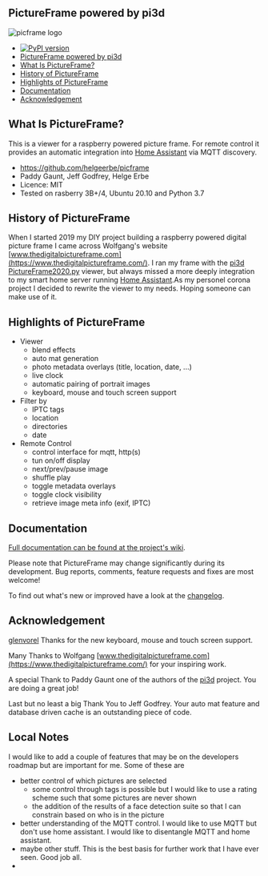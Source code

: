 ## PictureFrame powered by pi3d

![picframe logo](https://github.com/helgeerbe/picframe/wiki/images/Picframe_Logo.png)

- [![PyPI version](https://badge.fury.io/py/picframe.svg)](https://badge.fury.io/py/picframe)
- [PictureFrame powered by pi3d](#pictureframe-powered-by-pi3d)
- [What Is PictureFrame?](#what-is-pictureframe)
- [History of PictureFrame](#history-of-pictureframe)
- [Highlights of PictureFrame](#highlights-of-pictureframe)
- [Documentation](#documentation)
- [Acknowledgement](#acknowledgement)

## What Is PictureFrame?

This is a viewer for a raspberry powered picture frame. For remote control it provides an automatic integration into [Home Assistant](https://www.home-assistant.io/) via MQTT discovery.

- https://github.com/helgeerbe/picframe
- Paddy Gaunt, Jeff Godfrey, Helge Erbe
- Licence: MIT
- Tested on rasberry 3B+/4, Ubuntu 20.10 and Python 3.7

## History of PictureFrame

When I started 2019 my DIY project building a raspberry powered digital picture frame I came across Wolfgang's website [www.thedigitalpictureframe.com](https://www.thedigitalpictureframe.com/). I ran my frame with the [pi3d PictureFrame2020.py](https://github.com/pi3d/pi3d_demos) viewer, but always missed a more deeply integration to my smart home server running [Home Assistant](https://www.home-assistant.io/).As my personel corona project I decided to rewrite the viewer to my needs. Hoping  someone can make use of it.


## Highlights of PictureFrame

- Viewer
  - blend effects
  - auto mat generation
  - photo metadata overlays (title, location, date, ...)
  - live clock
  - automatic pairing of portrait images
  - keyboard, mouse and touch screen support
- Filter by
  - IPTC tags
  - location
  - directories
  - date
- Remote Control
  - control interface for mqtt, http(s)
  - tun on/off display
  - next/prev/pause image
  - shuffle play
  - toggle metadata overlays
  - toggle clock visibility
  - retrieve image meta info (exif, IPTC)

## Documentation

[Full documentation can be found at the project's wiki](https://github.com/helgeerbe/picframe/wiki).

Please note that PictureFrame may change significantly during its development.
Bug reports, comments, feature requests and fixes are most welcome!

To find out what's new or improved have a look at the [changelog](https://github.com/helgeerbe/picframe/wiki/Changelog).

## Acknowledgement

[glenvorel](https://github.com/glenvorel) Thanks for the new keyboard, mouse and touch screen support.

Many Thanks to Wolfgang [www.thedigitalpictureframe.com](https://www.thedigitalpictureframe.com/) for your inspiring work. 

A special Thank to Paddy Gaunt one of the authors of the [pi3d](https://github.com/pi3d/pi3d_demos) project. You are doing a great job!

Last but no least a big Thank You to Jeff Godfrey. Your auto mat feature and database driven cache is an outstanding piece of code.

## Local Notes

I would like to add a couple of features that may be on the developers roadmap but are important for me.  Some of these are

- better control of which pictures are selected
  - some control through tags is possible but I would like to use a rating scheme such that some pictures are never shown
  - the addition of the results of a face detection suite so that I can constrain based on who is in the picture
- better understanding of the MQTT control.  I would like to use MQTT but don't use home assistant.  I would like to disentangle MQTT and home assistant.
- maybe other stuff.  This is the best basis for further work that I have ever seen.  Good job all.
- 
